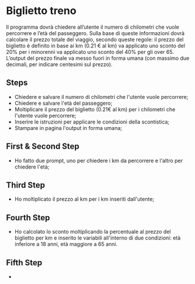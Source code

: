 Biglietto treno
===
Il programma dovrà chiedere all’utente il numero di chilometri che vuole percorrere e l’età del passeggero.
Sulla base di queste informazioni dovrà calcolare il prezzo totale del viaggio, secondo queste regole:
il prezzo del biglietto è definito in base ai km (0.21 € al km)
va applicato uno sconto del 20% per i minorenni
va applicato uno sconto del 40% per gli over 65.
L’output del prezzo finale va messo fuori in forma umana (con massimo due decimali, per indicare centesimi sul prezzo).

## Steps
- Chiedere e salvare il numero di chilometri che l'utente vuole percorrere;
- Chiedere e salvare l'età del passeggero;
- Moltiplicare il prezzo del biglietto (0.21€ al km) per i chilometri che l'utente vuole percorrere;
- Inserire le istruzioni per applicare le condizioni della scontistica;
- Stampare in pagina l'output in forma umana;

## First & Second Step
- Ho fatto due prompt, uno per chiedere i km da percorrere e l'altro per chiedere l'età;

## Third  Step
- Ho moltiplicato il prezzo al km per i km inseriti dall'utente;

## Fourth Step
- Ho calcolato lo sconto moltiplicando la percentuale al prezzo del biglietto per km e inserito le variabili all'interno di due condizioni: età inferiore a 18 anni, età maggiore a 65 anni.

## Fifth Step
- 